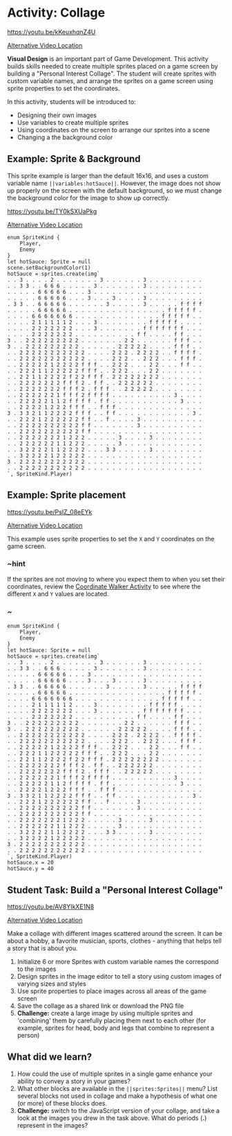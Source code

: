 # Activity: Collage

https://youtu.be/kKeuxhqnZ4U

[Alternative Video Location](https://aka.ms/40544a-04_collage_intro_final)

**Visual Design** is an important part of Game Development. This activity builds skills needed to create multiple sprites placed on a game screen by building a "Personal Interest Collage". The student will create sprites with custom variable names, and arrange the sprites on a game screen using sprite properties to set the coordinates.

In this activity, students will be introduced to:
* Designing their own images
* Use variables to create multiple sprites
* Using coordinates on the screen to arrange our sprites into a scene
* Changing a the background color

## Example: Sprite & Background

This sprite example is larger than the default 16x16, and uses a custom variable name ``||variables:hotSauce||``. However, the image does not show up properly on the screen with the default background, so we must change the background color for the image to show up correctly.

https://youtu.be/TY0kSXUaPkg

[Alternative Video Location](https://aka.ms/40544a-collage1)

```blocks
enum SpriteKind {
    Player,
    Enemy
}
let hotSauce: Sprite = null
scene.setBackgroundColor(1)
hotSauce = sprites.create(img`
. . 3 . . . . 2 . . . . . . . 3 . . . . . . 3 . . . . . . . . . 
. . 3 3 . . 6 6 6 . . . . . 3 . . . . . . . 3 . . . . . . . . . 
. . . . . 6 6 6 6 6 . . . 3 . . . . . . . . . . . . . . . . . . 
. . . . . 6 6 6 6 6 . . . 3 . . . 3 . . . . 3 . . . . . . . . . 
. 3 3 . . 6 6 6 6 6 . . . . . . 3 . . . . . 3 . . . . . f f f f 
. . . . . 6 6 6 6 6 . . . . . . . . . . . . . . . . f f f f f . 
. . . . 6 6 6 6 6 6 6 . . . . . . . . . . . . . . f f f f f . . 
. . . . 2 1 1 1 1 1 2 . . . 3 . . . . . . . . f f f f f . . . . 
. . . . 2 2 2 2 2 2 2 . . . 3 . . . . . . . f f f f f f f . . . 
. . . . 2 2 2 2 2 2 2 . . . . . . . . . . f f . . . . f f . . . 
3 . . 2 2 2 2 2 2 2 2 2 . . . . . . . 2 2 . . . . . . f f f . . 
3 . . 2 2 2 2 2 2 2 2 2 . . . . . . 2 2 2 2 2 . . . . f f f . . 
. . 2 2 2 2 2 2 2 2 2 2 2 . . . . 2 2 2 . 2 2 2 2 . . f f f f . 
. . 2 2 2 2 2 2 2 2 2 2 2 . . . . 2 2 2 . . 2 2 2 . . . f f f . 
. . 2 2 2 2 2 1 2 2 2 2 f f f . . 2 2 2 . . . 2 2 . . . f f . . 
. . 2 2 2 1 1 2 2 2 2 2 f f f . . 2 2 2 . . . 2 2 . . . . . . . 
. . 2 2 1 1 2 2 2 2 f 2 2 f f f . 2 2 2 2 2 2 2 2 . . . . . . . 
. . 2 2 2 2 2 2 2 f f f 2 . f f . . 2 2 2 2 2 2 . . . . . . . . 
. . 2 2 2 2 2 2 2 f f f 2 . f f f . . 2 2 2 2 2 . . . . . . . . 
. . 2 2 2 2 2 2 1 f f f 2 f f f f . . . . . . . . . . 3 . . . . 
. . 2 2 2 2 2 1 1 2 f f f f . f f . . . . . . . . . . . 3 . . . 
. . 2 2 2 2 1 2 2 2 f f f . . f f f . . . . . . . . . . . . . . 
3 . 3 3 2 1 1 2 2 2 2 f f f . . f f . . . . . . . . . . . . 3 . 
. . 2 2 2 1 2 2 2 2 2 2 f f . . f . . . . 3 . . . . . . . . . . 
. . 2 2 2 2 2 2 2 2 2 2 f f . . . . . . . 3 . . . . . . . . . . 
. . 2 2 2 2 2 2 2 2 2 2 f f . . . . . . . . . . . . . . . . . . 
. . 2 2 2 2 2 2 2 1 2 2 2 . . . . . 3 . . . . 3 . . . . . . . . 
. . 2 2 2 2 2 2 1 1 2 2 2 . . . . . 3 . . . . . . . . . . . . . 
. . 3 2 2 2 2 1 1 2 2 2 2 . . . 3 3 . . . . . 3 . . . . . . . . 
. . 3 2 2 2 2 1 2 2 2 2 2 . . . . . . . . . . . . . . . . . . . 
3 . 2 2 2 2 2 2 2 2 2 2 2 . . . . . . . . . . . . . . . . . . . 
. . 2 2 2 2 2 2 2 2 2 2 2 . . . . . . . . . . . . . . . . . . . 
`, SpriteKind.Player)
```
## Example: Sprite placement

https://youtu.be/PsIZ_08eEYk

[Alternative Video Location](https://aka.ms/40544a-collage2)

This example uses sprite properties to set the `X` and `Y` coordinates on the game screen.

### ~hint

If the sprites are not moving to where you expect them to when you set their coordinates, review the [Coordinate Walker Activity](/courses/csintro1/sprites/coordinate-walker) to see where the different `X` and `Y` values are located.

### ~

```blocks
enum SpriteKind {
    Player,
    Enemy
}
let hotSauce: Sprite = null
hotSauce = sprites.create(img`
. . 3 . . . . 2 . . . . . . . 3 . . . . . . 3 . . . . . . . . . 
. . 3 3 . . 6 6 6 . . . . . 3 . . . . . . . 3 . . . . . . . . . 
. . . . . 6 6 6 6 6 . . . 3 . . . . . . . . . . . . . . . . . . 
. . . . . 6 6 6 6 6 . . . 3 . . . 3 . . . . 3 . . . . . . . . . 
. 3 3 . . 6 6 6 6 6 . . . . . . 3 . . . . . 3 . . . . . f f f f 
. . . . . 6 6 6 6 6 . . . . . . . . . . . . . . . . f f f f f . 
. . . . 6 6 6 6 6 6 6 . . . . . . . . . . . . . . f f f f f . . 
. . . . 2 1 1 1 1 1 2 . . . 3 . . . . . . . . f f f f f . . . . 
. . . . 2 2 2 2 2 2 2 . . . 3 . . . . . . . f f f f f f f . . . 
. . . . 2 2 2 2 2 2 2 . . . . . . . . . . f f . . . . f f . . . 
3 . . 2 2 2 2 2 2 2 2 2 . . . . . . . 2 2 . . . . . . f f f . . 
3 . . 2 2 2 2 2 2 2 2 2 . . . . . . 2 2 2 2 2 . . . . f f f . . 
. . 2 2 2 2 2 2 2 2 2 2 2 . . . . 2 2 2 . 2 2 2 2 . . f f f f . 
. . 2 2 2 2 2 2 2 2 2 2 2 . . . . 2 2 2 . . 2 2 2 . . . f f f . 
. . 2 2 2 2 2 1 2 2 2 2 f f f . . 2 2 2 . . . 2 2 . . . f f . . 
. . 2 2 2 1 1 2 2 2 2 2 f f f . . 2 2 2 . . . 2 2 . . . . . . . 
. . 2 2 1 1 2 2 2 2 f 2 2 f f f . 2 2 2 2 2 2 2 2 . . . . . . . 
. . 2 2 2 2 2 2 2 f f f 2 . f f . . 2 2 2 2 2 2 . . . . . . . . 
. . 2 2 2 2 2 2 2 f f f 2 . f f f . . 2 2 2 2 2 . . . . . . . . 
. . 2 2 2 2 2 2 1 f f f 2 f f f f . . . . . . . . . . 3 . . . . 
. . 2 2 2 2 2 1 1 2 f f f f . f f . . . . . . . . . . . 3 . . . 
. . 2 2 2 2 1 2 2 2 f f f . . f f f . . . . . . . . . . . . . . 
3 . 3 3 2 1 1 2 2 2 2 f f f . . f f . . . . . . . . . . . . 3 . 
. . 2 2 2 1 2 2 2 2 2 2 f f . . f . . . . 3 . . . . . . . . . . 
. . 2 2 2 2 2 2 2 2 2 2 f f . . . . . . . 3 . . . . . . . . . . 
. . 2 2 2 2 2 2 2 2 2 2 f f . . . . . . . . . . . . . . . . . . 
. . 2 2 2 2 2 2 2 1 2 2 2 . . . . . 3 . . . . 3 . . . . . . . . 
. . 2 2 2 2 2 2 1 1 2 2 2 . . . . . 3 . . . . . . . . . . . . . 
. . 3 2 2 2 2 1 1 2 2 2 2 . . . 3 3 . . . . . 3 . . . . . . . . 
. . 3 2 2 2 2 1 2 2 2 2 2 . . . . . . . . . . . . . . . . . . . 
3 . 2 2 2 2 2 2 2 2 2 2 2 . . . . . . . . . . . . . . . . . . . 
. . 2 2 2 2 2 2 2 2 2 2 2 . . . . . . . . . . . . . . . . . . . 
`, SpriteKind.Player)
hotSauce.x = 20
hotSauce.y = 40
```

## Student Task: Build a "Personal Interest Collage"

https://youtu.be/AV8YIkXE1N8

[Alternative Video Location](https://aka.ms/40544a-collage3)

Make a collage with different images scattered around the screen. It can be about a hobby, a favorite musician, sports, clothes - anything that helps tell a story that is about you.

1. Initialize 6 or more Sprites with custom variable names the correspond to the images 
2. Design sprites in the image editor to tell a story using custom images of varying sizes and styles
3. Use sprite properties to place images across all areas of the game screen
4. Save the collage as a shared link or download the PNG file
5. **Challenge:** create a large image by using multiple sprites and 'combining' them by carefully placing them next to each other (for example, sprites for head, body and legs that combine to represent a person)

## What did we learn?

1. How could the use of multiple sprites in a single game enhance your ability to convey a story in your games?
2. What other blocks are available in the ``||sprites:Sprites||`` menu? List several blocks not used in collage and make a hypothesis of what one (or more) of these blocks does.
3. **Challenge:** switch to the JavaScript version of your collage, and take a look at the images you drew in the task above. What do periods (**.**) represent in the images?
